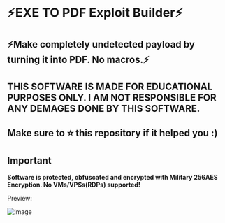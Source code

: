 # ⚡️EXE TO PDF Exploit Builder⚡️

## ⚡️Make completely undetected payload by turning it into PDF. No macros.⚡️

## THIS SOFTWARE IS MADE FOR EDUCATIONAL PURPOSES ONLY. I AM NOT RESPONSIBLE FOR ANY DEMAGES DONE BY THIS SOFTWARE.

## Make sure to ⭐️ this repository if it helped you :)

## Important

**Software is protected, obfuscated and encrypted with Military 256AES Encryption. No VMs/VPSs(RDPs) supported!**

Preview: 

![image](https://user-images.githubusercontent.com/112127129/186770284-5748c0ef-add0-4179-b4a1-8d26ef0ce166.png)
